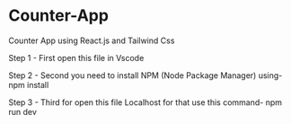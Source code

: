 # Counter-App
Counter App using React.js and Tailwind Css

Step 1 - First open this file in Vscode 

Step 2 - Second you need to install NPM (Node Package Manager)
       using-  npm install

Step 3 - Third for open this file Localhost
      for that use this command-  npm run dev
